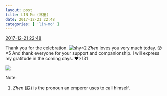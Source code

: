 ```yaml
---
layout: post
title: LIN Mo (林墨)
date: 2017-12-21 22:48
categories: [ 'lin-mo' ]
---
```


<div class="weibo-info">
  <a href="https://weibo.com/6108312042/FAIYFCnJD">2017-12-21 22:48</a>
</div>

Thank you for the celebration. ![shy](http://img.t.sinajs.cn/t4/appstyle/expression/ext/normal/6e/shamea_org.gif)×2 *Zhen* loves you very much today. :kissing_closed_eyes:×5 And thank everyone for your support and companionship. I will express my gratitude in the coming days. :heart:×131

<!-- more -->

<a href="https://wx1.sinaimg.cn/mw690/006FnQZYly1fmory8uiftj32c02c0kjm.jpg">
  <img class="weibo-pic-preview" src="//wx1.sinaimg.cn/orj360/006FnQZYly1fmory8uiftj32c02c0kjm.jpg" />
</a>

Note:
1. *Zhen* (朕) is the pronoun an emperor uses to call himself.
